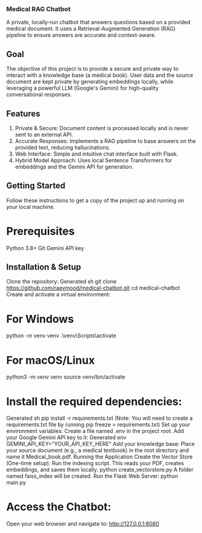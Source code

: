 ### Medical RAG Chatbot
A private, locally-run chatbot that answers questions based on a provided medical document. It uses a Retrieval-Augmented Generation (RAG) pipeline to ensure answers are accurate and context-aware.

## Goal
The objective of this project is to provide a secure and private way to interact with a knowledge base (a medical book). User data and the source document are kept private by generating embeddings locally, while leveraging a powerful LLM (Google's Gemini) for high-quality conversational responses.

## Features
1. Private & Secure: Document content is processed locally and is never sent to an external API.
2. Accurate Responses: Implements a RAG pipeline to base answers on the provided text, reducing hallucinations.
3. Web Interface: Simple and intuitive chat interface built with Flask.
4. Hybrid Model Approach: Uses local Sentence Transformers for embeddings and the Gemini API for generation.

## Getting Started
Follow these instructions to get a copy of the project up and running on your local machine.

# Prerequisites
Python 3.8+
Git
Gemini API key

## Installation & Setup
Clone the repository:
Generated sh
git clone https://github.com/raevmood/medical-chatbot.git
cd medical-chatbot
Create and activate a virtual environment:
# For Windows
python -m venv venv
.\venv\Scripts\activate
# For macOS/Linux
python3 -m venv venv
source venv/bin/activate

# Install the required dependencies:
Generated sh
pip install -r requirements.txt
(Note: You will need to create a requirements.txt file by running pip freeze > requirements.txt)
Set up your environment variables:
Create a file named .env in the project root.
Add your Google Gemini API key to it:
Generated env
GEMINI_API_KEY="YOUR_API_KEY_HERE"
Add your knowledge base:
Place your source document (e.g., a medical textbook) in the root directory and name it Medical_book.pdf.
Running the Application
Create the Vector Store (One-time setup):
Run the indexing script. This reads your PDF, creates embeddings, and saves them locally.
python create_vectorstore.py
A folder named faiss_index will be created.
Run the Flask Web Server:
python main.py
# Access the Chatbot:
Open your web browser and navigate to: http://127.0.0.1:8080